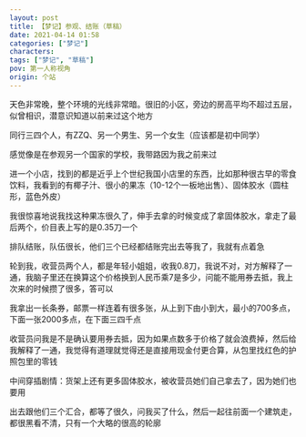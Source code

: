 ```yaml
---
layout: post
title: 【梦记】参观、结账（草稿）
date: 2021-04-14 01:58
categories: ["梦记"]
characters: 
tags: ["梦记", "草稿"]
pov: 第一人称视角
origin: 个站
---
```


天色非常晚，整个环境的光线非常暗。很旧的小区，旁边的房高平均不超过五层，似曾相识，潜意识知道以前来过这个地方

同行三四个人，有ZZQ、另一个男生、另一个女生（应该都是初中同学）

感觉像是在参观另一个国家的学校，我带路因为我之前来过

进一个小店，找到的都是近乎上个世纪我国小店里的东西，比如那种很古早的零食饮料，我看到的有椰子汁、很小的果冻（10-12个一板地出售）、固体胶水（圆柱形，蓝色外皮）

我很惊喜地说我找这种果冻很久了，伸手去拿的时候变成了拿固体胶水，拿走了最后两个，价目表上写的是0.35刀一个

排队结账，队伍很长，他们三个已经都结账完出去等我了，我就有点着急

轮到我，收营员两个人，都是年轻小姐姐，收我0.8刀，我说不对，对方解释了一通，我脑子里还在换算这个价格换到人民币乘7是多少，问能不能用券去抵，我上次来的时候攒了很多，答可以

我拿出一长条券，邮票一样连着有很多张，从上到下由小到大，最小的700多点，下面一张2000多点，在下面三四千点

收营员问我是不是确认要用券去抵，因为如果点数多于价格了就会浪费掉，然后给我解释了一通，我觉得有道理就觉得还是直接用现金付更合算，从包里找红色的护照包里的零钱

中间穿插剧情：货架上还有更多固体胶水，被收营员她们自己拿去了，因为她们也要用

出去跟他们三个汇合，都等了很久，问我买了什么，然后一起往前面一个建筑走，都很黑看不清，只有一个大略的很高的轮廓
